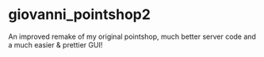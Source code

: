 # giovanni_pointshop2
An improved remake of my original pointshop, much better server code and a much easier & prettier GUI!
